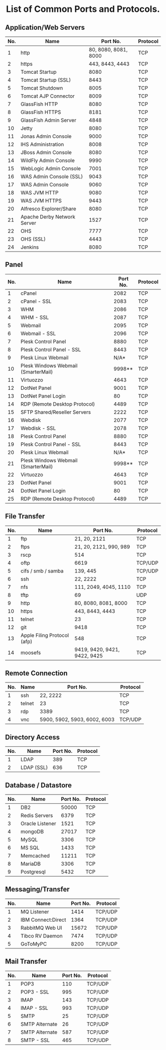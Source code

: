 <h1 align="center">List of Common Ports and Protocols.</h1>

## Application/Web Servers

| No. | Name                                | Port No.            | Protocol |
|-----|-------------------------------------|---------------------|----------|
| 1   | http                                | 80, 8080, 8081, 8000 | TCP      |
| 2   | https                               | 443, 8443, 4443     | TCP      |
| 3   | Tomcat Startup                      | 8080                | TCP      |
| 4   | Tomcat Startup (SSL)                | 8443                | TCP      |
| 5   | Tomcat Shutdown                     | 8005                | TCP      |
| 6   | Tomcat AJP Connector                | 8009                | TCP      |
| 7   | GlassFish HTTP                      | 8080                | TCP      |
| 8   | GlassFish HTTPS                     | 8181                | TCP      |
| 9   | GlassFish Admin Server              | 4848                | TCP      |
| 10  | Jetty                               | 8080                | TCP      |
| 11  | Jonas Admin Console                 | 9000                | TCP      |
| 12  | IHS Administration                  | 8008                | TCP      |
| 13  | JBoss Admin Console                 | 8080                | TCP      |
| 14  | WildFly Admin Console               | 9990                | TCP      |
| 15  | WebLogic Admin Console              | 7001                | TCP      |
| 16  | WAS Admin Console (SSL)             | 9043                | TCP      |
| 17  | WAS Admin Console                   | 9060                | TCP      |
| 18  | WAS JVM HTTP                        | 9080                | TCP      |
| 19  | WAS JVM HTTPS                       | 9443                | TCP      |
| 20  | Alfresco Explorer/Share             | 8080                | TCP      |
| 21  | Apache Derby Network Server         | 1527                | TCP      |
| 22  | OHS                                 | 7777                | TCP      |
| 23  | OHS (SSL)                           | 4443                | TCP      |
| 24  | Jenkins                             | 8080                | TCP      |

## Panel

| No. | Name                                | Port No.            | Protocol |
|-----|-------------------------------------|---------------------|----------|
| 1   | cPanel                              | 2082                | TCP      |
| 2   | cPanel - SSL                        | 2083                | TCP      |
| 3   | WHM                                 | 2086                | TCP      |
| 4   | WHM - SSL                           | 2087                | TCP      |
| 5   | Webmail                             | 2095                | TCP      |
| 6   | Webmail - SSL                       | 2096                | TCP      |
| 7   | Plesk Control Panel                 | 8880                | TCP      |
| 8   | Plesk Control Panel - SSL           | 8443                | TCP      |
| 9   | Plesk Linux Webmail                 | N/A*                | TCP      |
| 10  | Plesk Windows Webmail (SmarterMail) | 9998**              | TCP      |
| 11  | Virtuozzo                           | 4643                | TCP      |
| 12  | DotNet Panel                        | 9001                | TCP      |
| 13  | DotNet Panel Login                  | 80                  | TCP      |
| 14  | RDP (Remote Desktop Protocol)       | 4489                | TCP      |
| 15  | SFTP Shared/Reseller Servers        | 2222                | TCP      |
| 16  | Webdisk                             | 2077                | TCP      |
| 17  | Webdisk - SSL                       | 2078                | TCP      |
| 18  | Plesk Control Panel                 | 8880                | TCP      |
| 19  | Plesk Control Panel - SSL           | 8443                | TCP      |
| 20  | Plesk Linux Webmail                 | N/A*                | TCP      |
| 21  | Plesk Windows Webmail (SmarterMail) | 9998**              | TCP      |
| 22  | Virtuozzo                           | 4643                | TCP      |
| 23  | DotNet Panel                        | 9001                | TCP      |
| 24  | DotNet Panel Login                  | 80                  | TCP      |
| 25  | RDP (Remote Desktop Protocol)       | 4489                | TCP      |

## File Transfer

| No. | Name                                | Port No.            | Protocol |
|-----|-------------------------------------|---------------------|----------|
| 1   | ftp                                 | 21, 20, 2121        | TCP      |
| 2   | ftps                                | 21, 20, 2121, 990, 989 | TCP   |
| 3   | rscp                                | 514                 | TCP      |
| 4   | oftp                                | 6619                | TCP/UDP  |
| 5   | cifs / smb / samba                  | 139, 445            | TCP/UDP  |
| 6   | ssh                                 | 22, 2222            | TCP      |
| 7   | nfs                                 | 111, 2049, 4045, 1110 | TCP    |
| 8   | tftp                                | 69                  | UDP      |
| 9   | http                                | 80, 8080, 8081, 8000 | TCP      |
| 10  | https                              | 443, 8443, 4443     | TCP      |
| 11  | telnet                              | 23                  | TCP      |
| 12  | git                                 | 9418                | TCP      |
| 13  | Apple Filing Protocol (afp)         | 548                 | TCP      |
| 14  | moosefs                             | 9419, 9420, 9421, 9422, 9425 | TCP |

## Remote Connection

| No. | Name                                | Port No.            | Protocol |
|-----|-------------------------------------|---------------------|----------|
| 1   | ssh                                 | 22, 2222            | TCP      |
| 2   | telnet                              | 23                  | TCP      |
| 3   | rdp                                 | 3389                | TCP      |
| 4   | vnc                                 | 5900, 5902, 5903, 6002, 6003 | TCP/UDP |

## Directory Access

| No. | Name                                | Port No.            | Protocol |
|-----|-------------------------------------|---------------------|----------|
| 1   | LDAP                                | 389                 | TCP      |
| 2   | LDAP (SSL)                          | 636                 | TCP      |

## Database / Datastore

| No. | Name                                | Port No.            | Protocol |
|-----|-------------------------------------|---------------------|----------|
| 1   | DB2                                 | 50000               | TCP      |
| 2   | Redis Servers                       | 6379                | TCP      |
| 3   | Oracle Listener                     | 1521                | TCP      |
| 4   | mongoDB                             | 27017               | TCP      |
| 5   | MySQL                               | 3306                | TCP      |
| 6   | MS SQL                              | 1433                | TCP      |
| 7   | Memcached                           | 11211               | TCP      |
| 8   | MariaDB                             | 3306                | TCP      |
| 9   | Postgresql                          | 5432                | TCP      |

## Messaging/Transfer

| No. | Name                                | Port No.            | Protocol |
|-----|-------------------------------------|---------------------|----------|
| 1   | MQ Listener                         | 1414                | TCP/UDP  |
| 2   | IBM Connect:Direct                  | 1364                | TCP/UDP  |
| 3   | RabbitMQ Web UI                     | 15672               | TCP/UDP  |
| 4   | Tibco RV Daemon                     | 7474                | TCP/UDP  |
| 5   | GoToMyPC                            | 8200                | TCP/UDP  |

## Mail Transfer

| No. | Name                                | Port No.            | Protocol |
|-----|-------------------------------------|---------------------|----------|
| 1   | POP3                                | 110                 | TCP/UDP  |
| 2   | POP3 - SSL                          | 995                 | TCP/UDP  |
| 3   | IMAP                                | 143                 | TCP/UDP  |
| 4   | IMAP - SSL                          | 993                 | TCP/UDP  |
| 5   | SMTP                                | 25                  | TCP/UDP  |
| 6   | SMTP Alternate                      | 26                  | TCP/UDP  |
| 7   | SMTP Alternate                      | 587                 | TCP/UDP  |
| 8   | SMTP - SSL                          | 465                 | TCP/UDP  |
